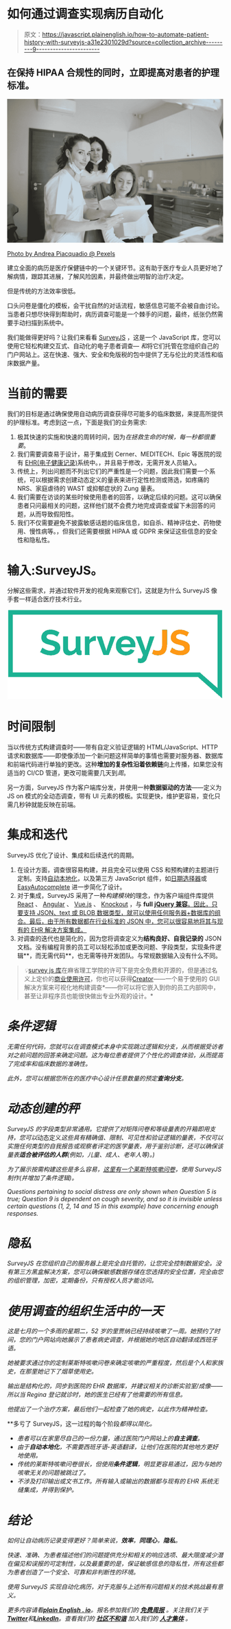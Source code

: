 # 如何通过调查实现病历自动化

> 原文：<https://javascript.plainenglish.io/how-to-automate-patient-history-with-surveyjs-a31e2301029d?source=collection_archive---------9----------------------->

## 在保持 HIPAA 合规性的同时，立即提高对患者的护理标准。

![](img/a90115863481b797689cecdcc773bfd1.png)

[Photo by Andrea Piacquadio @ Pexels](https://www.pexels.com/photo/cheerful-stomatologist-and-assistant-showing-medical-report-to-patient-3952125/)

建立全面的病历是医疗保健链中的一个关键环节。这有助于医疗专业人员更好地了解病情，跟踪其进展，了解风险因素，并最终做出明智的治疗决定。

但是传统的方法效率很低。

口头问卷是僵化的模板，会干扰自然的对话流程，敏感信息可能不会被自由讨论。当患者只想尽快得到帮助时，病历调查可能是一个棘手的问题，最终，纸张仍然需要手动扫描到系统中。

我们能做得更好吗？让我们来看看 [SurveyJS](https://bit.ly/3arFq9V) ，这是一个 JavaScript 库，您可以使用它轻松构建交互式、自动化的电子患者调查— *和*将它们托管在您组织自己的门户网站上。这在快速、强大、安全和免版税的包中提供了无与伦比的灵活性和临床数据产量。

# 当前的需要

我们的目标是通过确保使用自动病历调查获得尽可能多的临床数据，来提高所提供的护理标准。考虑到这一点，下面是我们的业务需求:

1.  极其快速的实施和快速的周转时间，因为*在拯救生命的时候，每一秒都很重要*。
2.  我们需要调查易于设计，易于集成到 Cerner、MEDITECH、Epic 等医院的现有 [EHR(电子健康记录)](https://en.wikipedia.org/wiki/Electronic_health_record)系统中。，并且易于修改，无需开发人员输入。
3.  传统上，列出问题而不列出它们的严重性是一个问题，因此我们需要一个系统，可以根据需求创建动态定义的量表来进行定性检测或筛选，如疼痛的 NRS、家庭虐待的 WAST 或抑郁症状的 Zung 量表。
4.  我们需要在访谈的某些时候使用患者的回答，以确定后续的问题。这可以确保患者只问最相关的问题，这样他们就不会费力地完成调查或留下未回答的问题，从而导致假阳性。
5.  我们不仅需要避免不披露敏感话题的临床信息，如自杀、精神评估史、药物使用、慢性病等。，但我们还需要根据 HIPAA 或 GDPR 来保证这些信息的安全性和隐私性。

# 输入:SurveyJS。

分解这些需求，并通过软件开发的视角来观察它们，这就是为什么 SurveyJS 像手套一样适合医疗技术行业。

![](img/2a8cc2cd25ae56204eb29444be68c3ff.png)

# 时间限制

当以传统方式构建调查时——带有自定义验证逻辑的 HTML/JavaScript、HTTP 请求和数据库——即使像添加一个新问题这样简单的事情也需要对服务器、数据库和前端代码进行单独的更改。这种**增加的复杂性沿着依赖链**向上传播，如果您没有适当的 CI/CD 管道，更改可能需要几天到*周*。

另一方面，SurveyJS 作为客户端库分发，并使用一种**数据驱动的方法**——定义为 JS on 模式的全动态调查，带有 UI 元素的模板。实现更快，维护更容易，变化只需几秒钟就能反映在前端。

# 集成和迭代

SurveyJS 优化了设计、集成和后续迭代的周期。

1.  在设计方面，调查很容易构建，并且完全可以使用 CSS 和预构建的主题进行定制。支持[自动本地化](https://bit.ly/3ysS8xa)，以及第三方 JavaScript 组件，如[日期选择器](https://jqueryui.com/datepicker/)或 [EasyAutocomplete](http://easyautocomplete.com/) 进一步简化了设计。
2.  对于集成，SurveyJS 采用了一种*构建模块*的理念，作为客户端组件库提供 [React](https://www.npmjs.com/package/survey-react-ui) 、 [Angular](https://www.npmjs.com/package/survey-angular) 、 [Vue.js](https://www.npmjs.com/package/survey-vue-ui) 、 [Knockout](https://bit.ly/3ysFxdo) ，与 **full** [**jQuery 兼容**。因此，只要支持 JSON、text 或 BLOB 数据类型，就可以使用任何服务器+数据库的组合。最后，由于所有数据都在行业标准的 JSON 中，您可以很容易地将其与现有的 EHR 解决方案集成。](https://bit.ly/3alLYqS)
3.  对调查的迭代也是简化的，因为您将调查定义为**结构良好、自我记录的** JSON 文档。没有编程背景的员工可以轻松添加或更改问题、字段类型，实现条件逻辑**，而无需代码**，也无需等待开发团队。与常规数据输入没有什么不同。

> *💡*[survey js 库](https://bit.ly/3bSdzQF)在麻省理工学院的许可下是完全免费和开源的，但是通过名义上定价的[商业使用许可](https://bit.ly/3bYlaNQ)，你也可以获得[Creator](https://bit.ly/3yoRAsm)——一个易于使用的 GUI 解决方案来可视化地构建调查*——你可以将它嵌入到你的员工内部网中，甚至让非程序员也能很快做出专业外观的设计。*

# *条件逻辑*

*无需任何代码，您就可以在调查模式本身中实现跳过逻辑和分支，从而根据受访者对之前问题的回答来确定问题。这为每位患者提供了个性化的调查体验，从而提高了完成率和临床数据的准确性。*

*此外，您可以根据您所在的医疗中心设计任意数量的预定**查询分支**。*

# *动态创建的秤*

*SurveyJS 的字段类型非常通用。它提供了对矩阵问卷和等级量表的开箱即用支持，您可以*动态定义*这些具有精确值、限制、可见性和验证逻辑的量表，不仅可以实施任何类型的自我报告或观察者评定的医学量表，用于鉴别诊断，还可以确保该量表**适合被评估的人群**(例如，儿童、成人、老年人等)。)*

*为了展示按需构建这些是多么容易，[这里有一个](https://surveyjs.io/Examples/Library?id=real-lcq)[莱斯特咳嗽问卷](https://www.physio-pedia.com/Leicester_Cough_Questionnaire)，使用 SurveyJS 制作(并增加了条件逻辑)。*

*Questions pertaining to social distress are only shown when Question 5 is true; Question 9 is dependent on cough severity, and so it is invisible unless certain questions (1, 2, 14 and 15 in this example) have concerning enough responses.*

# *隐私*

*SurveyJS 在您组织自己的服务器上是完全自托管的，让您完全控制数据安全。没有第三方黑盒解决方案，您可以确保敏感数据存储在您选择的安全位置，完全由您的组织管理，加密，定期备份，只有授权人员才能访问。*

# *使用调查的组织生活中的一天*

*这是七月的一个多雨的星期二，52 岁的里贾纳已经持续咳嗽了一周。她预约了时间，您的门户网站向她展示了患者病史调查，并根据她的地区自动翻译成西班牙语。*

*她被要求通过你的定制莱斯特咳嗽问卷来确定咳嗽的严重程度，然后是个人和家族史，在那里她记下了烟草使用史。*

*输出是结构化的，同步到医院的 EHR 数据库，并建议相关的诊断实验室/成像——所以当 Regina 登记就诊时，她的医生已经有了他需要的所有信息。*

*他提出了一个治疗方案，最后他们一起检查了她的病史，以此作为精神检查。*

**多亏了 SurveyJS，这一过程的每个阶段*都得以简化。*

*   *患者可以在家里尽自己的一份力量，通过医院门户网站上的**自主调查**。*
*   *由于**自动本地化**，不需要西班牙语-英语翻译，让他们在医院的其他地方更好地使用。*
*   *传统的莱斯特咳嗽问卷很长，但使用**条件逻辑**，明显更容易通过，因为与她的咳嗽无关的问题被跳过了。*
*   *不涉及打印输出或文书工作。所有输入或输出的数据都与现有的 EHR 系统无缝集成，并得到保护。*

# *结论*

*如何让自动病历记录变得更好？简单来说，**效率**，**同理心**，**隐私**。*

*快速、准确、为患者描述他们的问题提供充分和相关的响应选项、最大限度减少潜在偏见和误报的可定制性，以及最重要的是，保证敏感信息的隐私性，所有这些都为患者创造了一个安全、可靠和非判断性的环境。*

*使用 SurveyJS 实现自动化病历，对于克服与上述所有问题相关的技术挑战最有意义。*

**更多内容请看*[***plain English . io***](https://plainenglish.io/)*。报名参加我们的* [***免费周报***](http://newsletter.plainenglish.io/) *。关注我们关于*[***Twitter***](https://twitter.com/inPlainEngHQ)*和*[***LinkedIn***](https://www.linkedin.com/company/inplainenglish/)*。查看我们的* [***社区不和谐***](https://discord.gg/GtDtUAvyhW) *加入我们的* [***人才集体***](https://inplainenglish.pallet.com/talent/welcome) *。**